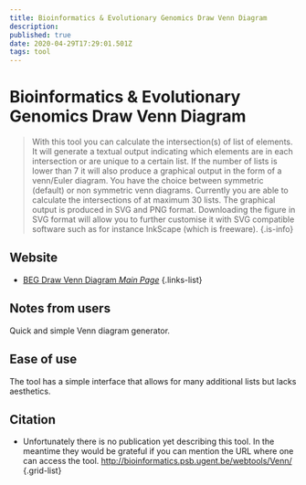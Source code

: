 ```yaml
---
title: Bioinformatics & Evolutionary Genomics Draw Venn Diagram
description: 
published: true
date: 2020-04-29T17:29:01.501Z
tags: tool
---
```


# Bioinformatics & Evolutionary Genomics Draw Venn Diagram

> With this tool you can calculate the intersection(s) of list of elements. It will generate a textual output indicating which elements are in each intersection or are unique to a certain list. If the number of lists is lower than 7 it will also produce a graphical output in the form of a venn/Euler diagram. You have the choice between symmetric (default) or non symmetric venn diagrams. Currently you are able to calculate the intersections of at maximum 30 lists.
The graphical output is produced in SVG and PNG format.
Downloading the figure in SVG format will allow you to further customise it with SVG compatible software such as for instance InkScape (which is freeware).
{.is-info}

## Website

- [BEG Draw Venn Diagram *Main Page*](http://bioinformatics.psb.ugent.be/webtools/Venn/)
{.links-list}

## Notes from users 
Quick and simple Venn diagram generator.

## Ease of use
The tool has a simple interface that allows for many additional lists but lacks aesthetics. 

## Citation

- Unfortunately there is no publication yet describing this tool. In the meantime they would be grateful if you can mention the URL where one can access the tool. http://bioinformatics.psb.ugent.be/webtools/Venn/
{.grid-list}